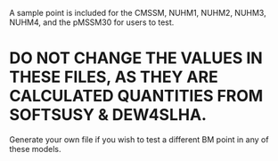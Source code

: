 A sample point is included for the CMSSM, NUHM1, NUHM2, NUHM3, NUHM4, and the pMSSM30 for users to test. 
# DO NOT CHANGE THE VALUES IN THESE FILES, AS THEY ARE CALCULATED QUANTITIES FROM SOFTSUSY & DEW4SLHA.
Generate your own file if you wish to test a different BM point in any of these models.
